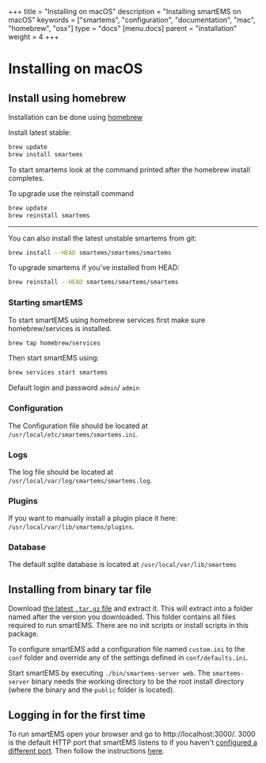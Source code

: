 +++
title = "Installing on macOS"
description = "Installing smartEMS on macOS"
keywords = ["smartems", "configuration", "documentation", "mac", "homebrew", "osx"]
type = "docs"
[menu.docs]
parent = "installation"
weight = 4
+++


# Installing on macOS

## Install using homebrew

Installation can be done using [homebrew](http://brew.sh/)

Install latest stable:

```bash
brew update
brew install smartems
```

To start smartems look at the command printed after the homebrew install completes.

To upgrade use the reinstall command

```bash
brew update
brew reinstall smartems
```

-------------

You can also install the latest unstable smartems from git:


```bash
brew install --HEAD smartems/smartems/smartems
```

To upgrade smartems if you've installed from HEAD:

```bash
brew reinstall --HEAD smartems/smartems/smartems
```

### Starting smartEMS

To start smartEMS using homebrew services first make sure homebrew/services is installed.

```bash
brew tap homebrew/services
```

Then start smartEMS using:

```bash
brew services start smartems
```

Default login and password `admin`/ `admin`


### Configuration

The Configuration file should be located at `/usr/local/etc/smartems/smartems.ini`.

### Logs

The log file should be located at `/usr/local/var/log/smartems/smartems.log`.

### Plugins

If you want to manually install a plugin place it here: `/usr/local/var/lib/smartems/plugins`.

### Database

The default sqlite database is located at `/usr/local/var/lib/smartems`

## Installing from binary tar file

Download [the latest `.tar.gz` file](https://smartems.com/get) and
extract it.  This will extract into a folder named after the version you
downloaded. This folder contains all files required to run smartEMS.  There are
no init scripts or install scripts in this package.

To configure smartEMS add a configuration file named `custom.ini` to the
`conf` folder and override any of the settings defined in
`conf/defaults.ini`.

Start smartEMS by executing `./bin/smartems-server web`. The `smartems-server`
binary needs the working directory to be the root install directory (where the
binary and the `public` folder is located).

## Logging in for the first time

To run smartEMS open your browser and go to http://localhost:3000/. 3000 is the default HTTP port that smartEMS listens to if you haven't [configured a different port](/installation/configuration/#http-port).
Then follow the instructions [here](/guides/getting_started/).
